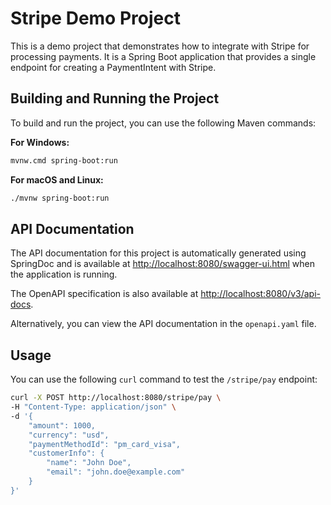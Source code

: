 # Stripe Demo Project

This is a demo project that demonstrates how to integrate with Stripe for processing payments. It is a Spring Boot application that provides a single endpoint for creating a PaymentIntent with Stripe.

## Building and Running the Project

To build and run the project, you can use the following Maven commands:

**For Windows:**
```bash
mvnw.cmd spring-boot:run
```

**For macOS and Linux:**
```bash
./mvnw spring-boot:run
```

## API Documentation

The API documentation for this project is automatically generated using SpringDoc and is available at [http://localhost:8080/swagger-ui.html](http://localhost:8080/swagger-ui.html) when the application is running.

The OpenAPI specification is also available at [http://localhost:8080/v3/api-docs](http://localhost:8080/v3/api-docs).

Alternatively, you can view the API documentation in the `openapi.yaml` file.

## Usage

You can use the following `curl` command to test the `/stripe/pay` endpoint:

```bash
curl -X POST http://localhost:8080/stripe/pay \
-H "Content-Type: application/json" \
-d '{
    "amount": 1000,
    "currency": "usd",
    "paymentMethodId": "pm_card_visa",
    "customerInfo": {
        "name": "John Doe",
        "email": "john.doe@example.com"
    }
}'
```
